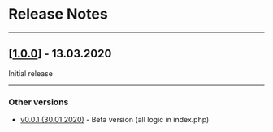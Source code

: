 # Release Notes

***

## [[1.0.0](https://github.com/999-Victor/1C-Bitrix-Exchange/releases/tag/v1.0.0)] - 13.03.2020

Initial release

***

### Other versions

* [v0.0.1 (30.01.2020)](https://github.com/999-Victor/1C-Bitrix-Exchange/releases/tag/v0.0.1) - Beta version (all logic in index.php)
